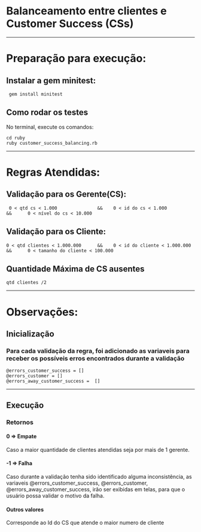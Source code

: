 # Balanceamento entre clientes e Customer Success (CSs)
-------------------------------------------------------------------
# Preparação para execução:

## Instalar a gem minitest:
     gem install minitest

## Como rodar os testes
  No terminal, execute os comandos:
  ```
  cd ruby
  ruby customer_success_balancing.rb
  ```
-------------------------------------------------------------------
# Regras Atendidas:

  ## Validação para os Gerente(CS):   
     0 < qtd cs < 1.000               &&    0 < id do cs < 1.000              &&      0 < nível do cs < 10.000
     
  ## Validação para os Cliente:   
    0 < qtd clientes < 1.000.000      &&    0 < id do cliente < 1.000.000     &&      0 < tamanho do cliente < 100.000

  ## Quantidade Máxima de CS ausentes
    qtd clientes /2
-------------------------------------------------------------------
# Observações:

## Inicialização
 ### Para cada validação da regra, foi adicionado as variaveis para receber os possíveis erros encontrados durante a validação
    @errors_customer_success = []
    @errors_customer = []
    @errors_away_customer_success =  [] 


-------------------------------------------------------------------
## Execução
 ### Retornos
 #### 0  => Empate 
  Caso a maior quantidade de clientes atendidas seja por mais de 1 gerente.
 #### -1 => Falha 
  Caso durante a validação tenha sido identificado alguma inconsistência, as variaveis @errors_customer_success, @errors_customer, @errors_away_customer_success, irão ser exibidas em telas, para que o usuário possa validar o motivo da falha.
 #### Outros valores 
  Corresponde ao Id do CS que atende o maior numero de cliente

